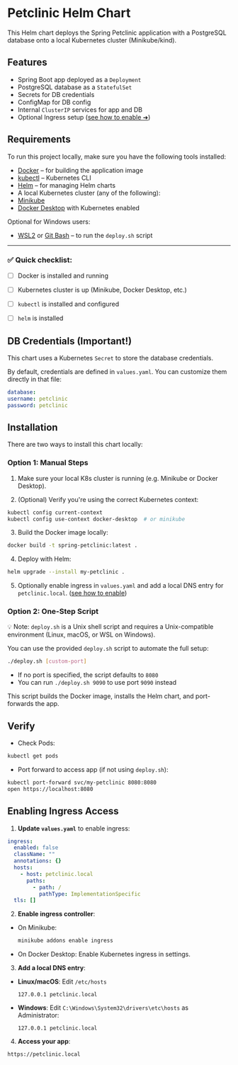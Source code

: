 # Petclinic Helm Chart

This Helm chart deploys the Spring Petclinic application with a PostgreSQL database onto a local Kubernetes cluster (Minikube/kind).

## Features
- Spring Boot app deployed as a `Deployment`
- PostgreSQL database as a `StatefulSet`
- Secrets for DB credentials
- ConfigMap for DB config
- Internal `ClusterIP` services for app and DB
- Optional Ingress setup ([see how to enable ➜](#enabling-ingress-access))

## Requirements

To run this project locally, make sure you have the following tools installed:

- [Docker](https://www.docker.com/) – for building the application image
- [kubectl](https://kubernetes.io/docs/tasks/tools/) – Kubernetes CLI
- [Helm](https://helm.sh/) – for managing Helm charts
- A local Kubernetes cluster (any of the following):
- [Minikube](https://minikube.sigs.k8s.io/docs/)
- [Docker Desktop](https://www.docker.com/products/docker-desktop/) with Kubernetes enabled

Optional for Windows users:
- [WSL2](https://learn.microsoft.com/en-us/windows/wsl/) or [Git Bash](https://gitforwindows.org/) – to run the `deploy.sh` script

---

### ✅ **Quick checklist**:

- [ ] Docker is installed and running  
- [ ] Kubernetes cluster is up (Minikube, Docker Desktop, etc.)  
- [ ] `kubectl` is installed and configured  
- [ ] `helm` is installed  


## DB Credentials (Important!)
This chart uses a Kubernetes `Secret` to store the database credentials.

By default, credentials are defined in `values.yaml`. You can customize them directly in that file:

```yaml
database:
username: petclinic
password: petclinic
```

## Installation

There are two ways to install this chart locally:

### Option 1: Manual Steps

1. Make sure your local K8s cluster is running (e.g. Minikube or Docker Desktop).

2. (Optional) Verify you're using the correct Kubernetes context:
```bash
kubectl config current-context
kubectl config use-context docker-desktop  # or minikube
```

3. Build the Docker image locally:
```bash
docker build -t spring-petclinic:latest .
```

4. Deploy with Helm:
```bash
helm upgrade --install my-petclinic .
```

5. Optionally enable ingress in `values.yaml` and add a local DNS entry for `petclinic.local`. ([see how to enable](#enabling-ingress-access))

### Option 2: One-Step Script
💡 Note: `deploy.sh` is a Unix shell script and requires a Unix-compatible environment (Linux, macOS, or WSL on Windows).

You can use the provided `deploy.sh` script to automate the full setup:

```bash
./deploy.sh [custom-port]
```

- If no port is specified, the script defaults to `8080`
- You can run `./deploy.sh 9090` to use port `9090` instead

This script builds the Docker image, installs the Helm chart, and port-forwards the app.

## Verify
- Check Pods:
```bash
kubectl get pods
```
- Port forward to access app (if not using `deploy.sh`):
```bash
kubectl port-forward svc/my-petclinic 8080:8080
open https://localhost:8080
```

## Enabling Ingress Access

1. **Update `values.yaml`** to enable ingress:

```yaml
ingress:
  enabled: false
  className: ""
  annotations: {}
  hosts:
    - host: petclinic.local
      paths:
        - path: /
          pathType: ImplementationSpecific
  tls: []
```

2. **Enable ingress controller**:
- On Minikube:
    ```bash
    minikube addons enable ingress
    ```
- On Docker Desktop: Enable Kubernetes ingress in settings.

3. **Add a local DNS entry**:
- **Linux/macOS**: Edit `/etc/hosts`
    ```
    127.0.0.1 petclinic.local
    ```
- **Windows**: Edit `C:\Windows\System32\drivers\etc\hosts` as Administrator:
    ```
    127.0.0.1 petclinic.local
    ```

4. **Access your app**:
```
https://petclinic.local
```
